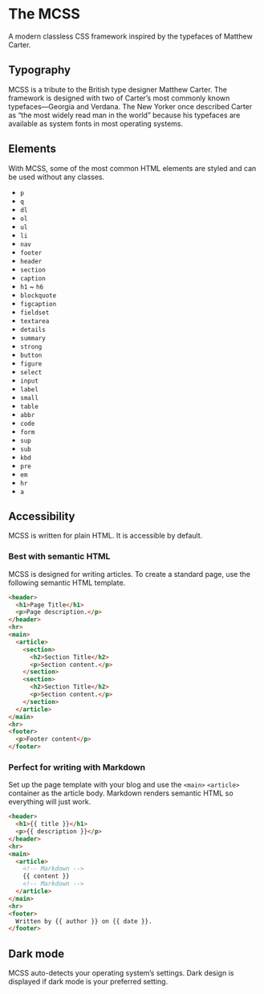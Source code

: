 # The MCSS
A modern classless CSS framework inspired by the typefaces of Matthew Carter.

## Typography
MCSS is a tribute to the British type designer Matthew Carter. The framework is designed with two of Carter’s most commonly known typefaces—Georgia and Verdana. The New Yorker once described Carter as “the most widely read man in the world” because his typefaces are available as system fonts in most operating systems.

## Elements
With MCSS, some of the most common HTML elements are styled and can be used without any classes.

* `p`
* `q`
* `dl`
* `ol`
* `ul`
* `li`
* `nav`
* `footer`
* `header`
* `section`
* `caption`
* `h1` ~ `h6`
* `blockquote`
* `figcaption`
* `fieldset`
* `textarea`
* `details`
* `summary`
* `strong`
* `button`
* `figure`
* `select`
* `input`
* `label`
* `small`
* `table`
* `abbr`
* `code`
* `form`
* `sup`
* `sub`
* `kbd`
* `pre`
* `em`
* `hr`
* `a`

## Accessibility
MCSS is written for plain HTML. It is accessible by default.

### Best with semantic HTML
MCSS is designed for writing articles. To create a standard page, use the following semantic HTML template.

```html
<header>
  <h1>Page Title</h1>
  <p>Page description.</p>
</header>
<hr>
<main>
  <article>
    <section>
      <h2>Section Title</h2>
      <p>Section content.</p>
    </section>
    <section>
      <h2>Section Title</h2>
      <p>Section content.</p>
    </section>
  </article>
</main>
<hr>
<footer>
  <p>Footer content</p>
</footer>
```

### Perfect for writing with Markdown
Set up the page template with your blog and use the `<main>` `<article>` container as the article body. Markdown renders semantic HTML so everything will just work.

```html
<header>
  <h1>{{ title }}</h1>
  <p>{{ description }}</p>
</header>
<hr>
<main>
  <article>
    <!-- Markdown -->
    {{ content }}
    <!-- Markdown -->
  </article>
</main>
<hr>
<footer>
  Written by {{ author }} on {{ date }}.
</footer>
```

## Dark mode
MCSS auto-detects your operating system’s settings. Dark design is displayed if dark mode is your preferred setting.




